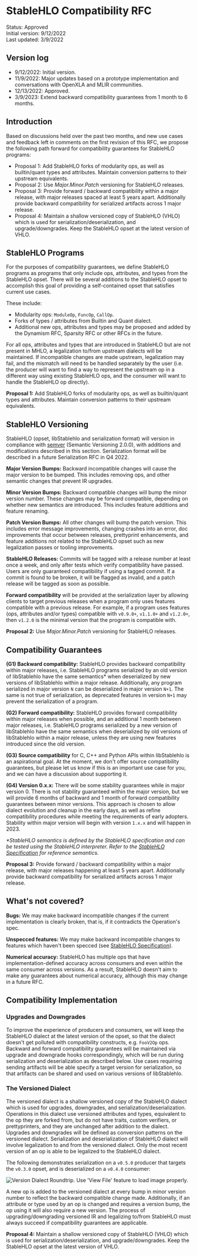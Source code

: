 # StableHLO Compatibility RFC

Status: Approved<br/>
Initial version: 9/12/2022<br/>
Last updated: 3/9/2022

## Version log

* 9/12/2022: Initial version.
* 11/9/2022: Major updates based on a prototype implementation and conversations
             with OpenXLA and MLIR communities.
* 12/13/2022: Approved.
* 3/9/2023: Extend backward compatibility guarantees from 1 month to 6 months.

## Introduction

Based on discussions held over the past two months, and new use cases and
feedback left in comments on the first revision of this RFC, we propose the
following path forward for compatibility guarantees for StableHLO programs:

* Proposal 1: Add StableHLO forks of modularity ops, as well as builtin/quant
  types and attributes. Maintain conversion patterns to their upstream
  equivalents.
* Proposal 2: Use _Major.Minor.Patch_ versioning for StableHLO releases.
* Proposal 3: Provide forward / backward compatibility within a major release,
  with major releases spaced at least 5 years apart. Additionally provide
  backward compatibility for serialized artifacts across 1 major release.
* Proposal 4: Maintain a shallow versioned copy of StableHLO (VHLO) which is
  used for serialization/deserialization, and upgrade/downgrades. Keep the
  StableHLO opset at the latest version of VHLO.

## StableHLO Programs

For the purposes of compatibility guarantees, we define StableHLO programs as
programs that only include ops, attributes, and types from the StableHLO opset.
There will be several additions to the StableHLO opset to accomplish this goal
of providing a self-contained opset that satisfies current use cases.

These include:

* Modularity ops: `ModuleOp`, `FuncOp`, `CallOp`.
* Forks of types / attributes from Builtin and Quant dialect.
* Additional new ops, attributes and types may be proposed and added by the
  Dynamism RFC, Sparsity RFC or other RFCs in the future.

For all ops, attributes and types that are introduced in StableHLO but are not
present in MHLO, a legalization to/from upstream dialects will be maintained.
If incompatible changes are made upstream, legalization may fail, and the
mismatch will need to be handled separately by the user (i.e. the producer will
want to find a way to represent the upstream op in a different way using
existing StableHLO ops, and the consumer will want to handle the StableHLO op
directly).

**Proposal 1:** Add StableHLO forks of modularity ops, as well as builtin/quant
types and attributes. Maintain conversion patterns to their upstream
equivalents.

## StableHLO Versioning

StableHLO (opset, libStablehlo and serialization format) will version in
compliance with [semver](https://semver.org/) (Semantic Versioning 2.0.0), with
additions and modifications described in this section. Serialization format
will be described in a future Serialization RFC in Q4 2022.

**Major Version Bumps:** Backward incompatible changes will cause the major
version to be bumped. This includes removing ops, and other semantic changes
that prevent IR upgrades.

**Minor Version Bumps:** Backward compatible changes will bump the minor version
number. These changes may be forward compatible, depending on whether new
semantics are introduced. This includes feature additions and feature
renaming.

**Patch Version Bumps:** All other changes will bump the patch version. This
includes error message improvements, changing crashes into an error, doc
improvements that occur between releases, prettyprint enhancements, and
feature additions not related to the StableHLO opset such as new legalization
passes or tooling improvements.

**StableHLO Releases:** Commits will be tagged with a release number at least
once a week, and only after tests which verify compatibility have passed.
Users are only guaranteed compatibility if using a tagged commit. If a commit
is found to be broken, it will be flagged as invalid, and a patch release
will be tagged as soon as possible.

**Forward compatibility** will be provided at the serialization layer by
allowing clients to target previous releases when a program only uses
features compatible with a previous release. For example, if a program uses
features (ops, attributes and/or types) compatible with `v0.9.0+`, `v1.1.0+`
and `v1.2.0+`, then `v1.2.0` is the minimal version that the program is
compatible with.

**Proposal 2:** Use _Major.Minor.Patch_ versioning for StableHLO releases.

## Compatibility Guarantees

**(G1) Backward compatibility:** StableHLO provides backward compatibility
within major releases, i.e. StableHLO programs serialized by an old version
of libStablehlo have the same semantics* when deserialized by new versions of
libStablehlo within a major release. Additionally, any program serialized in
major version `N` can be deserialized in major version `N+1`. The same is not
true of serialization, as deprecated features in version `N+1` may prevent
the serialization of a program.

**(G2) Forward compatibility:** StableHLO provides forward compatibility within
major releases when possible, and an additional 1 month between major
releases, i.e. StableHLO programs serialized by a new version of libStablehlo
have the same semantics when deserialized by old versions of libStablehlo
within a major release, unless they are using new features introduced since
the old version.

**(G3) Source compatibility** for C, C++ and Python APIs within libStablehlo is
an aspirational goal. At the moment, we don't offer source compatibility
guarantees, but please let us know if this is an important use case for you,
and we can have a discussion about supporting it.

**(G4) Version 0.x.x:** There will be some stability guarantees while in major
version 0. There is not stability guaranteed within the major version, but we
will provide 6 months of backward and 1 month of forward compatibility
guarantees between minor versions.
This approach is chosen to allow dialect evolution and cleanup in
the early days, as well as refine compatibility procedures while meeting the
requirements of early adopters. Stability within major version will begin
with version `1.x.x` and will happen in 2023.

_\*StableHLO semantics is defined by the StableHLO specification and can be
tested using the StableHLO interpreter. Refer to the
[StableHLO Specification](https://github.com/openxla/stablehlo/blob/main/docs/spec.md)
for reference semantics._

**Proposal 3:** Provide forward / backward compatibility within a major release,
with major releases happening at least 5 years apart. Additionally provide
backward compatibility for serialized artifacts across 1 major release.

## What's not covered?

**Bugs:** We may make backward incompatible changes if the current
implementation is clearly broken, that is, if it contradicts the Operation's
spec.

**Unspecced features:** We may make backward incompatible changes to features
which haven't been specced (see
[StableHLO Specification](https://github.com/openxla/stablehlo/blob/main/docs/spec.md)).

**Numerical accuracy:** StableHLO has multiple ops that have
implementation-defined accuracy across consumers and even within the same
consumer across versions. As a result, StableHLO doesn't aim to make any
guarantees about numerical accuracy, although this may change in a future
RFC.

## Compatibility Implementation

### Upgrades and Downgrades

To improve the experience of producers and consumers, we will keep the StableHLO
dialect at the latest version of the opset, so that the dialect doesn't get
polluted with compatibility constructs, e.g. `FooV2Op` ops. Backward and
forward compatibility guarantees will be maintained via upgrade and downgrade
hooks correspondingly, which will be run during serialization and
deserialization as described below. Use cases requiring sending artifacts will
be able specify a target version for serialization, so that artifacts can be
shared and used on various versions of libStablehlo.

### The Versioned Dialect

The versioned dialect is a shallow versioned copy of the StableHLO dialect which
is used for upgrades, downgrades, and serialization/deserialization. Operations
in this dialect use versioned attributes and types, equivalent to the op they
are forked from, but do not have traits, custom verifiers, or prettyprinters,
and they are unchanged after addition to the dialect. Upgrades and downgrades
will be defined as conversion patterns on the versioned dialect. Serialization
and deserialization of StableHLO dialect will involve legalization to and from
the versioned dialect. Only the most recent version of an op is able to be
legalized to the StableHLO dialect.

The following demonstrates serialization on a `v0.5.0` producer that targets the
`v0.3.0` opset, and is deserialized on a `v0.4.0` consumer:

![Version Dialect Roundtrip. Use 'View File' feature to load image properly.](images/20220912-compatibility/version_dialect.png)

A new op is added to the versioned dialect at every bump in minor version number
to reflect the backward compatible change made. Additionally, if an attribute
or type used by an op is changed and requires a version bump, the op using it
will also require a new version. The process of upgrading/downgrading versioned
IR and legalizing to/from StableHLO must always succeed if compatibility
guarantees are applicable.

**Proposal 4:** Maintain a shallow versioned copy of StableHLO (VHLO) which is
used for serialization/deserialization, and upgrade/downgrades. Keep the
StableHLO opset at the latest version of VHLO.
